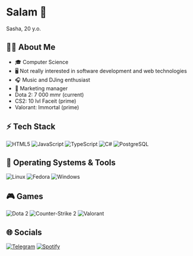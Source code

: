 # Salam 👋

Sasha, 20 y.o.

## 🧑‍💻 About Me
- 🎓 Computer Science 
- 🖥️ Not really interested in software development and web technologies  
- 🎧 Music and DJing enthusiast
- 💼 Marketing manager
- Dota 2: 7 000 mmr (current)
- CS2: 10 lvl Faceit (prime)
- Valorant: Immortal (prime)

## ⚡ Tech Stack
![HTML5](https://img.shields.io/badge/-HTML5-E34F26?style=for-the-badge&logo=html5&logoColor=fff)
![JavaScript](https://img.shields.io/badge/-JavaScript-F7DF1E?style=for-the-badge&logo=javascript&logoColor=000)
![TypeScript](https://img.shields.io/badge/-TypeScript-3178C6?style=for-the-badge&logo=typescript&logoColor=fff)
![C#](https://img.shields.io/badge/-C%23-239120?style=for-the-badge&logo=csharp&logoColor=fff)
![PostgreSQL](https://img.shields.io/badge/-PostgreSQL-4169E1?style=for-the-badge&logo=postgresql&logoColor=fff)

## 🐧 Operating Systems & Tools

![Linux](https://img.shields.io/badge/-Linux-FCC624?style=for-the-badge&logo=linux&logoColor=000)
![Fedora](https://img.shields.io/badge/-Fedora-294172?style=for-the-badge&logo=fedora&logoColor=fff)
![Windows](https://img.shields.io/badge/-Windows-0078D6?style=for-the-badge&logo=windows&logoColor=fff)

## 🎮 Games

![Dota 2](https://img.shields.io/badge/Dota%202-CC2222?style=for-the-badge&logo=dota2&logoColor=fff)
![Counter-Strike 2](https://img.shields.io/badge/Counter--Strike%202-000000?style=for-the-badge&logo=counterstrike&logoColor=fff)
![Valorant](https://img.shields.io/badge/Valorant-FF4655?style=for-the-badge&logo=valorant&logoColor=fff)

## 🌐 Socials

[![Telegram](https://img.shields.io/badge/Telegram-2CA5E0?style=for-the-badge&logo=telegram&logoColor=fff)](https://t.me/giver2)
[![Spotify](https://img.shields.io/badge/Spotify-1DB954?style=for-the-badge&logo=spotify&logoColor=fff)](https://open.spotify.com/user/ha9v586gd9bvlke72s6so6zte?si=8c35ddd8d16e4c5e)
